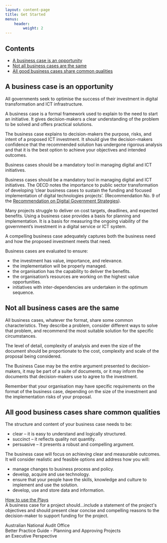 ```yaml
---
layout: content-page
title: Get Started
menus: 
    header:
        weight: 2
---
```

<nav class="au-inpage-nav-links" aria-label="in page navigation">
    <h2 class="au-inpage-nav-links__heading">Contents</h2>
    <ul class="au-link-list">
        <li><a href="#business-case-is-an-opportunity">A business case is an opportunity</a></li>
        <li><a href="#not-all-the-same">Not all business cases are the same</a></li>
        <li><a href="#common-qualities">All good business cases share common qualities</a></li>
    </ul>
</nav>
<h2 id="business-case-is-an-opportunity">A business case is an opportunity</h2>
<p>All governments seek to optimise the success of their investment in digital transformation and ICT infrastructure.</p>
<p>A business case is a formal framework used to explain to the need to start an initiative. It gives decision-makers a clear understanding of the problem to be solved and offers practical solutions.</p>
<p>The business case explains to decision-makers the purpose, risks, and intent of a proposed ICT investment. It should give the decision-makers confidence that the recommended solution has undergone rigorous analysis and that it is the best option to achieve your objectives and intended outcomes.</p>
<p>Business cases should be a mandatory tool in managing digital and ICT initiatives.</p>
<p>Business cases should be a mandatory tool in managing digital and ICT initiatives.
The OECD notes the importance to public sector transformation of developing ‘clear business cases to sustain the funding and focused implementation of digital technologies projects’. (Recommendation No. 9 of the <a href="http://www.oecd.org/gov/digital-government/recommendation-on-digital-government-strategies.htm">Recommendation on Digital Government Strategies</a>).
</p>
<p>Many projects struggle to deliver on cost targets, deadlines, and expected benefits. Using a business case provides a basis for planning and implementation. It is a basis for measuring the ongoing viability of the government&rsquo;s investment in a digital service or ICT system.</p>
<p>A compelling business case adequately captures both the business need and how the proposed investment meets that need.</p>
<p>Business cases are evaluated to ensure:</p>
<ul>
    <li>the investment has value, importance, and relevance.</li>
    <li>the implementation will be properly managed.</li>
    <li>the organisation has the capability to deliver the benefits.</li>
    <li>the organisation&rsquo;s resources are working on the highest value opportunities.</li>
    <li>initiatives with inter-dependencies are undertaken in the optimum sequence.</li>
</ul>
<h2 id="not-all-the-same">Not all business cases are the same</h2>
<p>All business cases, whatever the format, share some common characteristics. They describe a problem, consider different ways to solve that problem, and recommend the most suitable solution for the specific circumstances.</p>
<p>The level of detail, complexity of analysis and even the size of the document should be proportionate to the cost, complexity and scale of the proposal being considered.</p>
<p>The Business Case may be the entire argument presented to decision-makers, it may be part of a suite of documents, or it may inform the documents that decision-makers use to agree to the investment.</p>
<p>Remember that your organisation may have specific requirements on the format of the business case, depending on the size of the investment and the implementation risks of your proposal.</p>
<h2 id="common-qualities">All good business cases share common qualities</h2>
<p>The structure and content of your business case needs to be:</p>
<ul>
    <li>clear &ndash; it is easy to understand and logically structured.</li>
    <li>succinct &ndash; it reflects quality not quantity.</li>
    <li>persuasive &ndash; it presents a robust and compelling argument.</li>
</ul>
<p>The business case will focus on achieving clear and measurable outcomes. It will consider realistic and feasible options and address how you will:</p>
<ul>
    <li>manage changes to business process and policy.</li>
    <li>develop, acquire and use technology.</li>
    <li>ensure that your people have the skills, knowledge and culture to implement and use the solution.</li>
    <li>develop, use and store data and information.</li>
</ul>
<div class="call-out-margin">
    <a class="au-btn au-btn--primary au-btn--large" href="/plays-introduction">How to use the Plays</a>
</div>
<div class="row">
    <div class="col-xs-12 col-sm-8">
        <section class="au-callout quote call-out-margin">
            A business case for a project should...include a statement of the project's objectives and should present clear concise and compelling reasons to the decision-maker to support funding for the project.
            <p class="author">Australian National Audit Office <br />
                Better Practice Guide - Planning and Approving Projects <br />an Executive Perspective
            </p>
        </section>
    </div>
</div>
